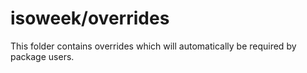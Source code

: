 # isoweek/overrides

This folder contains overrides which will automatically be required by package users.
